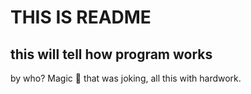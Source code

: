 # THIS IS README
## this will tell how program works

by who? Magic :rofl:
that was joking, all this with hardwork.
